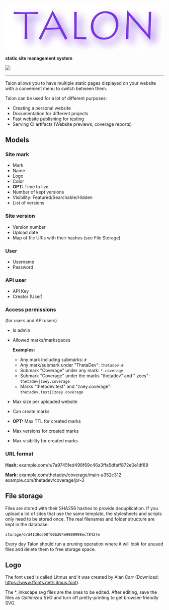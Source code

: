 ![Talon](assets/logo.svg)

**static site management system**

![](https://img.shields.io/badge/Completed-1%25-orange?style=flat-square)

---

Talon allows you to have multiple static pages displayed on your website
with a convenient menu to switch between them.

Talon can be used for a lot of different purposes:

- Creating a personal website
- Documentation for different projects
- Fast website publishing for testing
- Serving CI artifacts (Website previews, coverage reports)

## Models

### Site mark

- Mark
- Name
- Logo
- Color
- **OPT:** Time to live
- Number of kept versions
- Visibility: Featured/Searchable/Hidden
- List of versions

### Site version

- Version number
- Upload date
- Map of file URIs with their hashes (see File Storage)

### User

- Username
- Password

### API user

- API Key
- Creator (User)

### Access permissions

(for users and API users)

- Is admin
- Allowed marks/markspaces

  **Examples:**
  - Any mark including submarks: `#`
  - Any mark/submark under "ThetaDev": `thetadev.#`
  - Submark "Coverage" under any mark: `*.coverage`
  - Submark "Coverage" under the marks "thetadev" and "
    zoey": `thetadev|zoey.coverage`
  - Marks "thetadev.test" and "zoey.coverage": `thetadev.test||zoey.coverage`

- Max size per uploaded website
- Can create marks
- **OPT:** Max TTL for created marks
- Max versions for created marks
- Max visibility for created marks

### URL format

**Hash:**
example.com/h/7a9745fed498f69c46a3ffa5dfaff872e0e1df89

**Mark:**
example.com/thetadev/coverage/main-a352c312 example.com/thetadev/coverage/pr-3

## File storage

Files are stored with their SHA256 hashes to provide deduplication. If you
upload a lot of sites that use the same template, the stylesheets and scripts
only need to be stored once. The real filenames and folder structure are kept
in the database.

`storage/d/d41d8cd98f00b204e9800998ecf8427e`

Every day Talon should run a pruning operation where it will look for unused
files and delete them to free storage space.

## Logo

The font used is called Litmus and it was created by Alan Carr
(Download: https://www.ffonts.net/Litmus.font).

The *_inkscape.svg files are the ones to be edited. After editing, save
the files as *Optimized SVG* and turn off pretty-printing to get
browser-friendly SVG.
